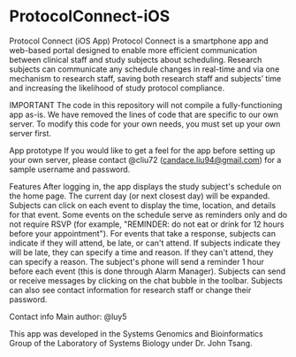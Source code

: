 # ProtocolConnect-iOS
Protocol Connect (iOS App)
Protocol Connect is a smartphone app and web-based portal designed to enable more efficient communication between clinical staff and study subjects about scheduling. Research subjects can communicate any schedule changes in real-time and via one mechanism to research staff, saving both research staff and subjects’ time and increasing the likelihood of study protocol compliance.

IMPORTANT
The code in this repository will not compile a fully-functioning app as-is. We have removed the lines of code that are specific to our own server. To modify this code for your own needs, you must set up your own server first.

App prototype
If you would like to get a feel for the app before setting up your own server, please contact @cliu72 (candace.liu94@gmail.com) for a sample username and password.

Features
After logging in, the app displays the study subject's schedule on the home page. The current day (or next closest day) will be expanded.
Subjects can click on each event to display the time, location, and details for that event.
Some events on the schedule serve as reminders only and do not require RSVP (for example, "REMINDER: do not eat or drink for 12 hours before your appointment").
For events that take a response, subjects can indicate if they will attend, be late, or can't attend.
If subjects indicate they will be late, they can specify a time and reason. If they can't attend, they can specify a reason.
The subject's phone will send a reminder 1 hour before each event (this is done through Alarm Manager).
Subjects can send or receive messages by clicking on the chat bubble in the toolbar.
Subjects can also see contact information for research staff or change their password.

Contact info
Main author: @luy5

This app was developed in the Systems Genomics and Bioinformatics Group of the Laboratory of Systems Biology under Dr. John Tsang.
